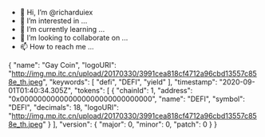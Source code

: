 - 👋 Hi, I’m @richarduiex
- 👀 I’m interested in ...
- 🌱 I’m currently learning ...
- 💞️ I’m looking to collaborate on ...
- 📫 How to reach me ...

<!---
richarduiex/richarduiex is a ✨ special ✨ repository because its `README.md` (this file) appears on your GitHub profile.
You can click the Preview link to take a look at your changes.
--->


{
  "name": "Gay Coin",
  "logoURI": "http://img.mp.itc.cn/upload/20170330/3991cea818cf4712a96cbd13557c858e_th.jpeg",
  "keywords": [
      "defi",
      "DEFI",
      "yield"
    ],
    "timestamp": "2020-09-01T01:40:34.305Z",
    "tokens": [
      {
      "chainId": 1,
      "address": "0x000000000000000000000000000000",
      "name": "DEFI",
      "symbol": "DEFI",
      "decimals": 18,
      "logoURI": "http://img.mp.itc.cn/upload/20170330/3991cea818cf4712a96cbd13557c858e_th.jpeg"
      }
    ],
    "version": {
      "major": 0,
      "minor": 0,
      "patch": 0
    }
}
